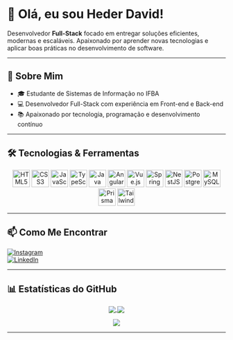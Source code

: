 # 👋 Olá, eu sou Heder David!

Desenvolvedor **Full-Stack** focado em entregar soluções eficientes, modernas e escaláveis. Apaixonado por aprender novas tecnologias e aplicar boas práticas no desenvolvimento de software.

---

## 🚀 Sobre Mim

- 🎓 Estudante de Sistemas de Informação no IFBA  
- 💻 Desenvolvedor Full-Stack com experiência em Front-end e Back-end   
- 📚 Apaixonado por tecnologia, programação e desenvolvimento contínuo  

---

## 🛠️ Tecnologias & Ferramentas

<p align="center">
  <img src="https://cdn.jsdelivr.net/gh/devicons/devicon/icons/html5/html5-original.svg" alt="HTML5" width="40" height="40" />
  <img src="https://cdn.jsdelivr.net/gh/devicons/devicon/icons/css3/css3-original.svg" alt="CSS3" width="40" height="40" />
  <img src="https://cdn.jsdelivr.net/gh/devicons/devicon/icons/javascript/javascript-original.svg" alt="JavaScript" width="40" height="40" />
  <img src="https://cdn.jsdelivr.net/gh/devicons/devicon/icons/typescript/typescript-original.svg" alt="TypeScript" width="40" height="40" />
  <img src="https://cdn.jsdelivr.net/gh/devicons/devicon/icons/java/java-original.svg" alt="Java" width="40" height="40" />
  <img src="https://cdn.jsdelivr.net/gh/devicons/devicon/icons/angular/angular-original.svg" alt="Angular" width="40" height="40" />
  <img src="https://cdn.jsdelivr.net/gh/devicons/devicon/icons/vuejs/vuejs-original.svg" alt="Vue.js" width="40" height="40" />
  <img src="https://cdn.jsdelivr.net/gh/devicons/devicon/icons/spring/spring-original.svg" alt="Spring" width="40" height="40" />
  <img src="https://nestjs.com/img/logo-small.svg" alt="NestJS" width="40" height="40" />
  <img src="https://cdn.jsdelivr.net/gh/devicons/devicon/icons/postgresql/postgresql-original.svg" alt="PostgreSQL" width="40" height="40" />
  <img src="https://cdn.jsdelivr.net/gh/devicons/devicon/icons/mysql/mysql-original.svg" alt="MySQL" width="40" height="40" />
  <img src="https://cdn.jsdelivr.net/gh/devicons/devicon/icons/prisma/prisma-original.svg" alt="Prisma" width="40" height="40" />
  <img src="https://cdn.jsdelivr.net/gh/devicons/devicon/icons/tailwindcss/tailwindcss-original.svg" alt="TailwindCSS" width="40" height="40" />
</p>

---

## 📫 Como Me Encontrar

[![Instagram](https://img.shields.io/badge/Instagram-%23E4405F.svg?logo=Instagram&logoColor=white)](https://www.instagram.com/heder_david/)  
[![LinkedIn](https://img.shields.io/badge/LinkedIn-%230077B5.svg?logo=linkedin&logoColor=white)](https://www.linkedin.com/in/hederdavid/)

---

## 📊 Estatísticas do GitHub

<p align="center">
  <a href="https://github.com/hederdavid">
    <img align="center" src="https://github-readme-stats.vercel.app/api?username=hederdavid&theme=radical&show_icons=true&count_private=true" />
  </a>
  <a href="https://github.com/hederdavid">
    <img align="center" src="https://github-readme-stats.vercel.app/api/top-langs/?username=hederdavid&layout=compact&theme=radical&show_icons=true" />
  </a>
</p>

<p align="center">
  <a href="https://github.com/hederdavid">
    <img align="center" src="https://github-readme-streak-stats.herokuapp.com/?user=hederdavid&theme=radical" />
  </a>
</p>

---
